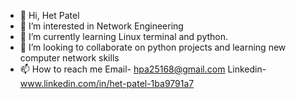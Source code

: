 - 👋 Hi, Het Patel
- 👀 I’m interested in Network Engineering
- 🌱 I’m currently learning Linux terminal and python.
- 💞️ I’m looking to collaborate on python projects and learning new computer network skills
- 📫 How to reach me 
      Email- hpa25168@gmail.com
      Linkedin- www.linkedin.com/in/het-patel-1ba9791a7

<!---
hpa25168/hpa25168 is a ✨ special ✨ repository because its `README.md` (this file) appears on your GitHub profile.
You can click the Preview link to take a look at your changes.
--->
